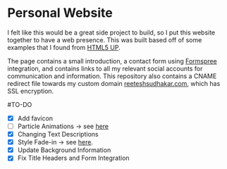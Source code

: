# Personal Website
I felt like this would be a great side project to build, so I put this website together to have a web presence. This was built based off of some examples that I found from [HTML5 UP](https://html5up.net). 

The page contains a small introduction, a contact form using [Formspree](https://formspree.io) integration, and contains links to all my relevant social accounts for communication and information. This repository also contains a CNAME redirect file towards my custom domain [reeteshsudhakar.com](https://reeteshsudhakar.com), which has SSL encryption. 

#TO-DO
- [x] Add favicon
- [ ] Particle Animations -> see [here](https://codepen.io/reeteshsudhakar/pen/YzrxGJe)
- [x] Changing Text Descriptions
- [x] Style Fade-in -> see [here](https://medium.com/cloud-native-the-gathering/how-to-use-css-to-fade-in-and-fade-out-html-text-and-pictures-f45c11364f08). 
- [x] Update Background Information
- [x] Fix Title Headers and Form Integration 
